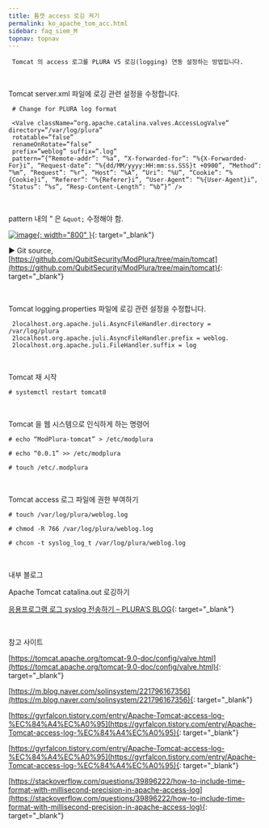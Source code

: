 ```yaml
---
title: 톰캣 access 로깅 켜기
permalink: ko_apache_tom_acc.html
sidebar: faq_siem_M
topnav: topnav
---
```


     Tomcat 의 access 로그를 PLURA V5 로깅(logging) 연동 설정하는 방법입니다.

<br />

Tomcat server.xml 파일에 로깅 관련 설정을 수정합니다.

     # Change for PLURA log format

     <Valve className=”org.apache.catalina.valves.AccessLogValve” directory=”/var/log/plura”
     rotatable=”false”
     renameOnRotate=”false”
     prefix=”weblog” suffix=”.log”
     pattern=”{“Remote-addr”: “%a”, “X-forwarded-for”: “%{X-Forwarded-For}i”, “Request-date”: “%{dd/MM/yyyy:HH:mm:ss.SSS}t +0900”, “Method”: “%m”, “Request”: “%r”, “Host”: “%A”, “Uri”: “%U”, “Cookie”: “%{Cookie}i”, “Referer”: “%{Referer}i”, “User-Agent”: “%{User-Agent}i”, “Status”: “%s”, “Resp-Content-Length”: “%b”}” />

<br />

 pattern 내의 ” 은 `&quot;` 수정해야 함.

[![image](/docs/images/Additianal/apache/1.png){: width="800" }](/docs/images/Additianal/apache/1.png){: target="_blank"}

▶ Git source, [https://github.com/QubitSecurity/ModPlura/tree/main/tomcat](https://github.com/QubitSecurity/ModPlura/tree/main/tomcat){: target="_blank"}

<br />

Tomcat logging.properties 파일에 로깅 관련 설정을 수정합니다.

     2localhost.org.apache.juli.AsyncFileHandler.directory = /var/log/plura
     2localhost.org.apache.juli.AsyncFileHandler.prefix = weblog.
     2localhost.org.apache.juli.FileHandler.suffix = log

<br />

Tomcat 재 시작

`# systemctl restart tomcat8`

<br />

Tomcat 을 웹 시스템으로 인식하게 하는 명령어

`# echo “ModPlura-tomcat” > /etc/modplura`

`# echo “0.0.1” >> /etc/modplura`

`# touch /etc/.modplura`

<br />

Tomcat access 로그 파일에 권한 부여하기

`# touch /var/log/plura/weblog.log`

`# chmod -R 766 /var/log/plura/weblog.log`

`# chcon -t syslog_log_t /var/log/plura/weblog.log`

<br />

내부 블로그

Apache Tomcat catalina.out 로깅하기

[응용프로그램 로그 syslog 전송하기 – PLURA’S BLOG](https://qubitsec.github.io/ko_send_app_syslog.html){: target="_blank"}

 <br />

참고 사이트

[https://tomcat.apache.org/tomcat-9.0-doc/config/valve.html](https://tomcat.apache.org/tomcat-9.0-doc/config/valve.html){: target="_blank"}

 

[https://m.blog.naver.com/solinsystem/221796167356](https://m.blog.naver.com/solinsystem/221796167356){: target="_blank"}

[https://gyrfalcon.tistory.com/entry/Apache-Tomcat-access-log-%EC%84%A4%EC%A0%95](https://gyrfalcon.tistory.com/entry/Apache-Tomcat-access-log-%EC%84%A4%EC%A0%95){: target="_blank"}

[https://gyrfalcon.tistory.com/entry/Apache-Tomcat-access-log-%EC%84%A4%EC%A0%95](https://gyrfalcon.tistory.com/entry/Apache-Tomcat-access-log-%EC%84%A4%EC%A0%95){: target="_blank"}

[https://stackoverflow.com/questions/39896222/how-to-include-time-format-with-millisecond-precision-in-apache-access-log](https://stackoverflow.com/questions/39896222/how-to-include-time-format-with-millisecond-precision-in-apache-access-log){: target="_blank"}